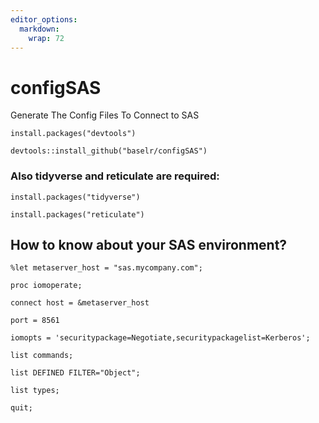 ```yaml
---
editor_options: 
  markdown: 
    wrap: 72
---
```


# configSAS

Generate The Config Files To Connect to SAS

`install.packages("devtools")`

`devtools::install_github("baselr/configSAS")`

### Also tidyverse and reticulate are required:

`install.packages("tidyverse")`

`install.packages("reticulate")`

## How to know about your SAS environment?

`%let metaserver_host = "sas.mycompany.com";`

`proc iomoperate;`

`connect host = &metaserver_host`

`port = 8561`

`iomopts = 'securitypackage=Negotiate,securitypackagelist=Kerberos';`

`list commands;`

`list DEFINED FILTER="Object";`

`list types;`

`quit;`
